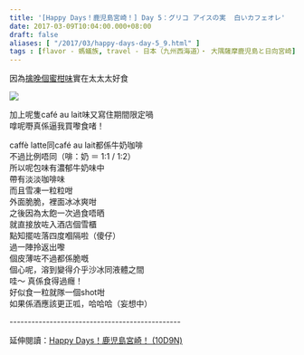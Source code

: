 ```yaml
---
title: '[Happy Days！鹿児島宮崎！] Day 5：グリコ アイスの実  白いカフェオレ'
date: 2017-03-09T10:04:00.000+08:00
draft: false
aliases: [ "/2017/03/happy-days-day-5_9.html" ]
tags : [flavor - 螞蟻族, travel - 日本（九州西海道）・ 大隅薩摩鹿児島と日向宮崎]
---
```


因為[擒晚個蜜柑味](http://www.hidie.net/2017/02/happy-days-day-4_10.html)實在太太太好食  

[![](https://c1.staticflickr.com/1/664/32442951173_3147c20861_z.jpg)](https://c1.staticflickr.com/1/664/32442951173_3147c20861_z.jpg)

加上呢隻café au lait味又寫住期間限定喎  
嗱呢嘢真係逼我買嚟食啫！  
  
caffè latte同café au lait都係牛奶咖啡  
不過比例唔同（啡：奶 ＝ 1:1 / 1:2）  
所以呢包味有濃郁牛奶味中  
帶有淡淡咖啡味  
而且雪凍一粒粒咁  
外面脆脆，裡面冰冰爽咁  
之後因為太飽一次過食唔晒  
就直接放咗入酒店個雪櫃  
點知擺咗落四度嗰隔啦（傻仔）  
過一陣拎返出嚟  
個皮薄咗不過都係脆嘅  
個心呢，溶到變得介乎沙冰同液體之間  
哇～ 真係食得過癮！  
好似食一粒就隊一個shot咁  
如果係酒應該更正呱，哈哈哈（妄想中）  
  
\-----------------------------------------------  
  
延伸閱讀：[Happy Days！鹿児島宮崎！ (10D9N)](http://www.hidie.net/2017/06/happy-days10d9n.html)